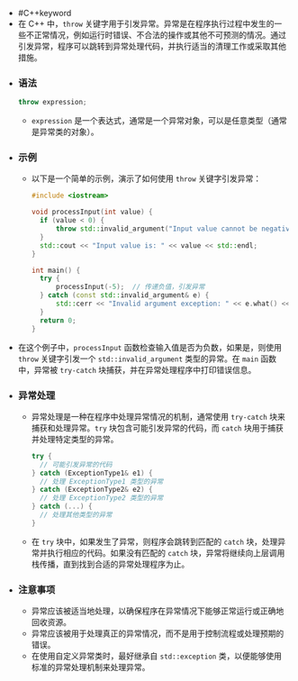 - #C++keyword
- 在 C++ 中，`throw` 关键字用于引发异常。异常是在程序执行过程中发生的一些不正常情况，例如运行时错误、不合法的操作或其他不可预测的情况。通过引发异常，程序可以跳转到异常处理代码，并执行适当的清理工作或采取其他措施。
- ### 语法
  ```cpp
  throw expression;
  ```
	- `expression` 是一个表达式，通常是一个异常对象，可以是任意类型（通常是异常类的对象）。
- ### 示例
	- 以下是一个简单的示例，演示了如何使用 `throw` 关键字引发异常：
	  ```cpp
	  #include <iostream>
	  
	  void processInput(int value) {
	    if (value < 0) {
	        throw std::invalid_argument("Input value cannot be negative.");
	    }
	    std::cout << "Input value is: " << value << std::endl;
	  }
	  
	  int main() {
	    try {
	        processInput(-5);  // 传递负值，引发异常
	    } catch (const std::invalid_argument& e) {
	        std::cerr << "Invalid argument exception: " << e.what() << std::endl;
	    }
	    return 0;
	  }
	  ```
- 在这个例子中，`processInput` 函数检查输入值是否为负数，如果是，则使用 `throw` 关键字引发一个 `std::invalid_argument` 类型的异常。在 `main` 函数中，异常被 `try-catch` 块捕获，并在异常处理程序中打印错误信息。
- ### 异常处理
	- 异常处理是一种在程序中处理异常情况的机制，通常使用 `try-catch` 块来捕获和处理异常。`try` 块包含可能引发异常的代码，而 `catch` 块用于捕获并处理特定类型的异常。
	  ```cpp
	  try {
	    // 可能引发异常的代码
	  } catch (ExceptionType1& e1) {
	    // 处理 ExceptionType1 类型的异常
	  } catch (ExceptionType2& e2) {
	    // 处理 ExceptionType2 类型的异常
	  } catch (...) {
	    // 处理其他类型的异常
	  }
	  ```
	- 在 `try` 块中，如果发生了异常，则程序会跳转到匹配的 `catch` 块，处理异常并执行相应的代码。如果没有匹配的 `catch` 块，异常将继续向上层调用栈传播，直到找到合适的异常处理程序为止。
- ### 注意事项
	- 异常应该被适当地处理，以确保程序在异常情况下能够正常运行或正确地回收资源。
	- 异常应该被用于处理真正的异常情况，而不是用于控制流程或处理预期的错误。
	- 在使用自定义异常类时，最好继承自 `std::exception` 类，以便能够使用标准的异常处理机制来处理异常。